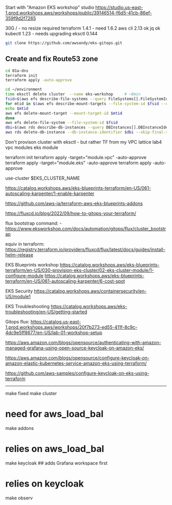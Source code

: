Start with "Amazon EKS workshop" studio
https://studio.us-east-1.prod.workshops.aws/workshops/public/39146514-f6d5-41cb-86ef-359f9d2f7265

30G / - no resize required
terraform 1.4.1 - need 1.6.2
aws cli 2.13 ok
jq ok
kubectl 1.23 - needs upgrading
eksctl 0.144


```bash
git clone https://github.com/awsandy/eks-gitops.git
```


## Create and fix Route53 zone
```bash
cd 01a-dns
terraform init
terraform apply -auto-approve
```


```bash
cd ~/environment
time eksctl delete cluster  --name eks-workshop     # ~8min
fsid=$(aws efs describe-file-systems --query FileSystems[].FileSystemId --output text)
for mtid in $(aws efs describe-mount-targets --file-system-id $fsid --query MountTargets[].MountTargetId --output text);do
echo $mtid
aws efs delete-mount-target --mount-target-id $mtid
done
aws efs delete-file-system --file-system-id $fsid
dbi=$(aws rds describe-db-instances --query DBInstances[].DBInstanceIdentifier --output text)
aws rds delete-db-instance --db-instance-identifier $dbi --skip-final-snapshot 
```



Don't provison cluster with eksctl - but rather TF
from my VPC lattice lab4 
vpc modules 
eks module



terraform init
terraform apply -target="module.vpc" -auto-approve
terraform apply -target="module.eks" -auto-approve
terraform apply -auto-approve


use-cluster $EKS_CLUSTER_NAME

https://catalog.workshops.aws/eks-blueprints-terraform/en-US/061-autoscaling-karpenter/1-enable-karpenter









https://github.com/aws-ia/terraform-aws-eks-blueprints-addons

https://fluxcd.io/blog/2022/09/how-to-gitops-your-terraform/

flux bootstrap command:  - 
https://www.eksworkshop.com/docs/automation/gitops/flux/cluster_bootstrap

equiv in terraform:
https://registry.terraform.io/providers/fluxcd/flux/latest/docs/guides/install-helm-release

EKS Blueprints workshop
https://catalog.workshops.aws/eks-blueprints-terraform/en-US/030-provision-eks-cluster/02-eks-cluster-module/1-configure-module
https://catalog.workshops.aws/eks-blueprints-terraform/en-US/061-autoscaling-karpenter/6-cost-spot

EKS Security
https://catalog.workshops.aws/containersecurity/en-US/module1

EKS Troubleshooting
https://catalog.workshops.aws/eks-troubleshooting/en-US/getting-started


Gitops flux:
https://catalog.us-east-1.prod.workshops.aws/workshops/20f7b273-ed55-411f-8c9c-4dc9e5ff8677/en-US/lab-01-workshop-setup




https://aws.amazon.com/blogs/opensource/authenticating-with-amazon-managed-grafana-using-open-source-keycloak-on-amazon-eks/

https://aws.amazon.com/blogs/opensource/configure-keycloak-on-amazon-elastic-kubernetes-service-amazon-eks-using-terraform/

https://github.com/aws-samples/configure-keycloak-on-eks-using-terraform



-----

make fixed
make cluster
# need for aws_load_bal
make addons
# relies on aws_load_bal
make keycloak    ## adds Grafana workspace first
# relies on keycloak
make observ




